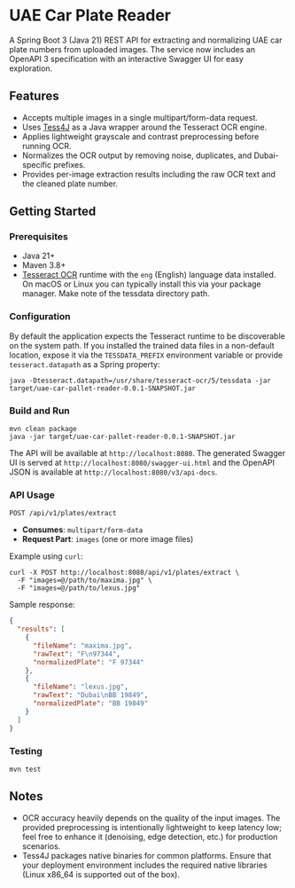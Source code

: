 # UAE Car Plate Reader

A Spring Boot 3 (Java 21) REST API for extracting and normalizing UAE car plate numbers from uploaded images. The service now includes an OpenAPI 3 specification with an interactive Swagger UI for easy exploration.

## Features

- Accepts multiple images in a single multipart/form-data request.
- Uses [Tess4J](https://tess4j.sourceforge.net/) as a Java wrapper around the Tesseract OCR engine.
- Applies lightweight grayscale and contrast preprocessing before running OCR.
- Normalizes the OCR output by removing noise, duplicates, and Dubai-specific prefixes.
- Provides per-image extraction results including the raw OCR text and the cleaned plate number.

## Getting Started

### Prerequisites

- Java 21+
- Maven 3.8+
- [Tesseract OCR](https://github.com/tesseract-ocr/tesseract) runtime with the `eng` (English) language data installed. On macOS or Linux you can typically install this via your package manager. Make note of the tessdata directory path.

### Configuration

By default the application expects the Tesseract runtime to be discoverable on the system path. If you installed the trained data files in a non-default location, expose it via the `TESSDATA_PREFIX` environment variable or provide `tesseract.datapath` as a Spring property:

```shell
java -Dtesseract.datapath=/usr/share/tesseract-ocr/5/tessdata -jar target/uae-car-pallet-reader-0.0.1-SNAPSHOT.jar
```

### Build and Run

```shell
mvn clean package
java -jar target/uae-car-pallet-reader-0.0.1-SNAPSHOT.jar
```

The API will be available at `http://localhost:8080`. The generated Swagger UI is served at `http://localhost:8080/swagger-ui.html` and the OpenAPI JSON is available at `http://localhost:8080/v3/api-docs`.

### API Usage

`POST /api/v1/plates/extract`

- **Consumes**: `multipart/form-data`
- **Request Part**: `images` (one or more image files)

Example using `curl`:

```shell
curl -X POST http://localhost:8080/api/v1/plates/extract \ 
  -F "images=@/path/to/maxima.jpg" \ 
  -F "images=@/path/to/lexus.jpg"
```

Sample response:

```json
{
  "results": [
    {
      "fileName": "maxima.jpg",
      "rawText": "F\n97344",
      "normalizedPlate": "F 97344"
    },
    {
      "fileName": "lexus.jpg",
      "rawText": "Dubai\nBB 19849",
      "normalizedPlate": "BB 19849"
    }
  ]
}
```

### Testing

```shell
mvn test
```

## Notes

- OCR accuracy heavily depends on the quality of the input images. The provided preprocessing is intentionally lightweight to keep latency low; feel free to enhance it (denoising, edge detection, etc.) for production scenarios.
- Tess4J packages native binaries for common platforms. Ensure that your deployment environment includes the required native libraries (Linux x86_64 is supported out of the box).
